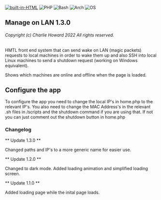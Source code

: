 [![built-in-HTML](https://img.shields.io/badge/Built%20in-HTML-green)](https://docs.microsoft.com/en-us/powershell/scripting/install/installing-powershell?view=powershell-7.2) ![PHP](https://img.shields.io/badge/Powered%20by-PHP-blue) ![Bash](https://img.shields.io/badge/Powered%20by-Bash-purple) ![Arch](https://img.shields.io/badge/Arch-x86%20|%20AMD64-blue) ![OS](https://img.shields.io/badge/OS-Debian-green)

## Manage on LAN 1.3.0
###### Copyright (c) Charlie Howard 2022 All rights reserved.

HMTL front end system that can send wake on LAN (magic packets) requests to local machines in order to wake them up and also SSH into local Linux machines to send a shutdown request (working on Windows equivalent).

Shows which machines are online and offline when the page is loaded.

## Configure the app

To configure the app you need to change the local IP's in home.php to the relevant IP's.
You also need to change the MAC Address's in the relevant .sh files in /scripts and the shutdown command if you are using that. If not you can just comment out the shutdown button in home.php

### Changelog

** Update 1.3.0 **

Changed paths and IP's to a more generic name for easier use.

** Update 1.2.0 **

Changed to dark mode.
Added loading animation and simplified loading screen.

** Update 1.1.0 **

Added loading page while the inital page loads.